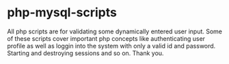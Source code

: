 # php-mysql-scripts

All php scripts are for validating some dynamically entered user input. 
Some of these scripts cover important php concepts like authenticating user profile as well as loggin into the system with only a valid id and password.
Starting and destroying sessions and so on.
Thank you.
